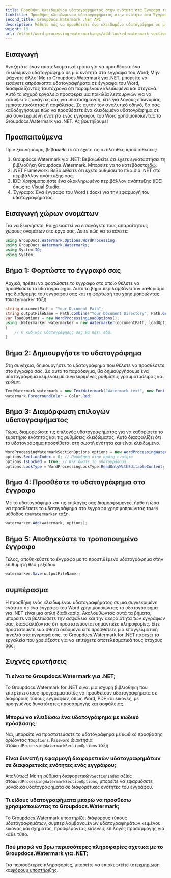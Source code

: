 ```yaml
---
title: Προσθήκη κλειδωμένου υδατογραφήματος στην ενότητα στα Έγγραφα του Word
linktitle: Προσθήκη κλειδωμένου υδατογραφήματος στην ενότητα στα Έγγραφα του Word
second_title: GroupDocs.Watermark .NET API
description: Μάθετε πώς να προσθέτετε ένα κλειδωμένο υδατογράφημα σε μια συγκεκριμένη ενότητα στα έγγραφα του Word χρησιμοποιώντας το υδατογράφημα Groupdocs για .NET με αυτόν τον αναλυτικό οδηγό βήμα προς βήμα.
weight: 13
url: /el/net/word-processing-watermarkings/add-locked-watermark-section-word-docs/
---
```

## Εισαγωγή
Αναζητάτε έναν αποτελεσματικό τρόπο για να προσθέσετε ένα κλειδωμένο υδατογράφημα σε μια ενότητα στα έγγραφα του Word; Μην ψάχνετε άλλο! Με το Groupdocs.Watermark για .NET, μπορείτε να εισάγετε απρόσκοπτα υδατογραφήματα σε έγγραφα του Word, διασφαλίζοντας ταυτόχρονα ότι παραμένουν κλειδωμένα και στεγανά. Αυτό το ισχυρό εργαλείο προσφέρει μια ποικιλία λειτουργιών για να καλύψει τις ανάγκες σας για υδατοσήμανση, είτε για λόγους επωνυμίας, εμπιστευτικότητας ή ασφάλειας. Σε αυτόν τον αναλυτικό οδηγό, θα σας καθοδηγήσουμε πώς να προσθέσετε ένα κλειδωμένο υδατογράφημα σε μια συγκεκριμένη ενότητα ενός εγγράφου του Word χρησιμοποιώντας το Groupdocs.Watermark για .NET. Ας βουτήξουμε!
## Προαπαιτούμενα
Πριν ξεκινήσουμε, βεβαιωθείτε ότι έχετε τις ακόλουθες προϋποθέσεις:
1.  Groupdocs.Watermark για .NET: Βεβαιωθείτε ότι έχετε εγκαταστήσει τη βιβλιοθήκη Groupdocs.Watermark. Μπορείτε να το κατεβάσετε[εδώ](https://releases.groupdocs.com/Watermark/net/).
2. .NET Framework: Βεβαιωθείτε ότι έχετε ρυθμίσει το πλαίσιο .NET στο περιβάλλον ανάπτυξης σας.
3. IDE: Χρησιμοποιήστε ένα ολοκληρωμένο περιβάλλον ανάπτυξης (IDE) όπως το Visual Studio.
4. Έγγραφο: Ένα έγγραφο του Word (.docx) για την εφαρμογή του υδατογραφήματος.
## Εισαγωγή χώρων ονομάτων
Για να ξεκινήσετε, θα χρειαστεί να εισαγάγετε τους απαραίτητους χώρους ονομάτων στο έργο σας. Δείτε πώς να το κάνετε:
```csharp
using GroupDocs.Watermark.Options.WordProcessing;
using GroupDocs.Watermark.Watermarks;
using System.IO;
using System;
```
## Βήμα 1: Φορτώστε το έγγραφό σας
 Αρχικά, πρέπει να φορτώσετε το έγγραφο στο οποίο θέλετε να προσθέσετε το υδατογράφημα. Αυτό το βήμα περιλαμβάνει τον καθορισμό της διαδρομής του εγγράφου σας και τη φόρτωσή του χρησιμοποιώντας το`Watermarker` τάξη.
```csharp
string documentPath = "Your Document Path";
string outputFileName = Path.Combine("Your Document Directory", Path.GetFileName(documentPath));
var loadOptions = new WordProcessingLoadOptions();
using (Watermarker watermarker = new Watermarker(documentPath, loadOptions))
{
    // Ο κωδικός υδατογράφησης σας θα πάει εδώ.
}
```
## Βήμα 2: Δημιουργήστε το υδατογράφημα
Στη συνέχεια, δημιουργήστε το υδατογράφημα που θέλετε να προσθέσετε στο έγγραφό σας. Σε αυτό το παράδειγμα, θα δημιουργήσουμε ένα υδατογράφημα κειμένου με συγκεκριμένες ρυθμίσεις γραμματοσειράς και χρώμα.
```csharp
TextWatermark watermark = new TextWatermark("Watermark text", new Font("Arial", 19));
watermark.ForegroundColor = Color.Red;
```
## Βήμα 3: Διαμόρφωση επιλογών υδατογραφήματος
Τώρα, διαμορφώστε τις επιλογές υδατογραφήματος για να καθορίσετε το ευρετήριο ενότητας και τις ρυθμίσεις κλειδώματος. Αυτό διασφαλίζει ότι το υδατογράφημα προστίθεται στη σωστή ενότητα και είναι κλειδωμένο.
```csharp
WordProcessingWatermarkSectionOptions options = new WordProcessingWatermarkSectionOptions();
options.SectionIndex = 0; // Προσθήκη στην πρώτη ενότητα
options.IsLocked = true; // Κλειδώστε το υδατογράφημα
options.LockType = WordProcessingLockType.ReadOnlyWithEditableContent; // Τύπος κλειδαριάς
```
## Βήμα 4: Προσθέστε το υδατογράφημα στο έγγραφο
 Με το υδατογράφημα και τις επιλογές σας διαμορφωμένες, ήρθε η ώρα να προσθέσετε το υδατογράφημα στο έγγραφο χρησιμοποιώντας το`Add` μέθοδος του`Watermarker` τάξη.
```csharp
watermarker.Add(watermark, options);
```
## Βήμα 5: Αποθηκεύστε το τροποποιημένο έγγραφο
Τέλος, αποθηκεύστε το έγγραφο με το προστιθέμενο υδατογράφημα στην επιθυμητή θέση εξόδου.
```csharp
watermarker.Save(outputFileName);
```
## συμπέρασμα
Η προσθήκη ενός κλειδωμένου υδατογραφήματος σε μια συγκεκριμένη ενότητα σε ένα έγγραφο του Word χρησιμοποιώντας το υδατογράφημα για .NET είναι μια απλή διαδικασία. Ακολουθώντας αυτά τα βήματα, μπορείτε να βελτιώσετε την ασφάλεια και την ακεραιότητα των εγγράφων σας, διασφαλίζοντας ότι προστατεύονται σημαντικές πληροφορίες. Είτε προστατεύετε ευαίσθητα δεδομένα είτε προσθέτετε μια επαγγελματική πινελιά στα έγγραφά σας, το Groupdocs.Watermark for .NET παρέχει τα εργαλεία που χρειάζεστε για να επιτύχετε αποτελεσματικά τους στόχους σας.
## Συχνές ερωτήσεις
### Τι είναι το Groupdocs.Watermark για .NET;
Το Groupdocs.Watermark for .NET είναι μια ισχυρή βιβλιοθήκη που επιτρέπει στους προγραμματιστές να προσθέτουν υδατογραφήματα σε διάφορους τύπους εγγράφων, όπως Word, PDF και εικόνες, με προηγμένες δυνατότητες προσαρμογής και ασφάλειας.
### Μπορώ να κλειδώσω ένα υδατογράφημα με κωδικό πρόσβασης;
 Ναι, μπορείτε να προστατεύσετε το υδατογράφημα με κωδικό πρόσβασης ορίζοντας το`options.Password` ιδιοκτησία στο`WordProcessingWatermarkSectionOptions` τάξη.
### Είναι δυνατή η εφαρμογή διαφορετικών υδατογραφημάτων σε διαφορετικές ενότητες ενός εγγράφου;
 Απολύτως! Με τη ρύθμιση διαφορετικών`SectionIndex` αξίες στο`WordProcessingWatermarkSectionOptions`, μπορείτε να εφαρμόσετε μοναδικά υδατογραφήματα σε διαφορετικές ενότητες του εγγράφου.
### Τι είδους υδατογραφήματα μπορώ να προσθέσω χρησιμοποιώντας το Groupdocs.Watermark;
Το Groupdocs.Watermark υποστηρίζει διάφορους τύπους υδατογραφημάτων, συμπεριλαμβανομένων υδατογραφημάτων κειμένου, εικόνας και σχήματος, προσφέροντας εκτενείς επιλογές προσαρμογής για κάθε τύπο.
### Πού μπορώ να βρω περισσότερες πληροφορίες σχετικά με το Groupdocs.Watermark για .NET;
 Για περισσότερες πληροφορίες, μπορείτε να επισκεφτείτε το[τεκμηρίωση](https://tutorials.groupdocs.com/Watermark/net/) και[φόρουμ υποστήριξης](https://forum.groupdocs.com/c/watermark/19).